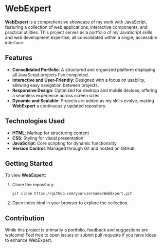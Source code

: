 # WebExpert

**WebExpert** is a comprehensive showcase of my work with JavaScript, featuring a collection of web applications, interactive components, and practical utilities. This project serves as a portfolio of my JavaScript skills and web development expertise, all consolidated within a single, accessible interface.

## Features

- **Consolidated Portfolio**: A structured and organized platform displaying all JavaScript projects I've completed.
- **Interactive and User-Friendly**: Designed with a focus on usability, allowing easy navigation between projects.
- **Responsive Design**: Optimized for desktop and mobile devices, offering a seamless experience across screen sizes.
- **Dynamic and Scalable**: Projects are added as my skills evolve, making **WebExpert** a continuously updated repository.

## Technologies Used

- **HTML**: Markup for structuring content
- **CSS**: Styling for visual presentation
- **JavaScript**: Core scripting for dynamic functionality
- **Version Control**: Managed through Git and hosted on GitHub

## Getting Started

To view **WebExpert**:
1. Clone the repository:
   ```bash
   git clone https://github.com/yourusername/WebExpert.git
    ```

2. Open index.html in your browser to explore the collection.


## Contribution

While this project is primarily a portfolio, feedback and suggestions are welcome! Feel free to open issues or submit pull requests if you have ideas to enhance WebExpert.
